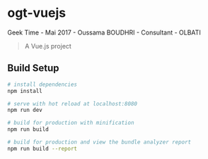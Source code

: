 # ogt-vuejs
Geek Time - Mai 2017 - Oussama BOUDHRI - Consultant - OLBATI

> A Vue.js project

## Build Setup

``` bash
# install dependencies
npm install

# serve with hot reload at localhost:8080
npm run dev

# build for production with minification
npm run build

# build for production and view the bundle analyzer report
npm run build --report
```
